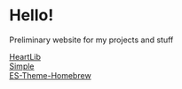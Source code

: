 <html>
<body>
<h1>Hello!</h1>
<p>Preliminary website for my projects and stuff</p>
<a href="heartlib">HeartLib</a><br />
<a href="simplelight">Simple</a><br />
<a href="es-theme-homebrew">ES-Theme-Homebrew</a><br />
</body>
</html>
